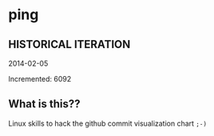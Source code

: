 # ping

## HISTORICAL ITERATION
2014-02-05

Incremented: 6092

## What is this?? 
Linux skills to hack the github commit visualization chart `;-)`
